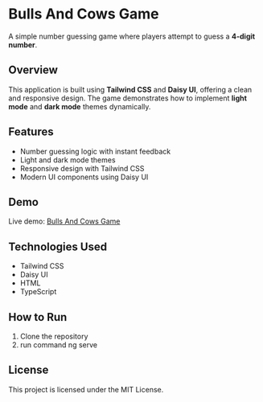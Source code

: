 # Bulls And Cows Game

A simple number guessing game where players attempt to guess a **4-digit number**.

## Overview

This application is built using **Tailwind CSS** and **Daisy UI**, offering a clean and responsive design. The game demonstrates how to implement **light mode** and **dark mode** themes dynamically.

## Features

- Number guessing logic with instant feedback
- Light and dark mode themes
- Responsive design with Tailwind CSS
- Modern UI components using Daisy UI

## Demo

Live demo: [Bulls And Cows Game](https://classy-boba-3afb58.netlify.app/)

## Technologies Used

- Tailwind CSS
- Daisy UI
- HTML
- TypeScript 



## How to Run

1. Clone the repository
2. run command ng serve 

## License

This project is licensed under the MIT License.

